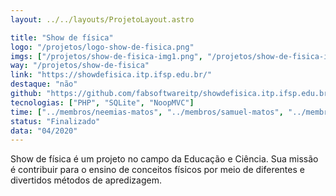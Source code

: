 ```yaml
---
layout: ../../layouts/ProjetoLayout.astro

title: "Show de física"
logo: "/projetos/logo-show-de-fisica.png"
imgs: ["/projetos/show-de-fisica-img1.png", "/projetos/show-de-fisica-img2.png"]
way: "/projetos/show-de-fisica"
link: "https://showdefisica.itp.ifsp.edu.br/"
destaque: "não"
github: "https://github.com/fabsoftwareitp/showdefisica.itp.ifsp.edu.br"
tecnologias: ["PHP", "SQLite", "NoopMVC"]
time: ["../membros/neemias-matos", "../membros/samuel-matos", "../membros/rafael-damiam"]
status: "Finalizado"
data: "04/2020"
---
```


Show de física é um projeto no campo da Educação e Ciência. Sua missão é contribuir para o ensino de conceitos físicos por meio de diferentes e divertidos métodos de apredizagem.
